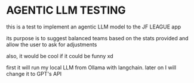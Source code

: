 # AGENTIC LLM TESTING

this is a test to implement an agentic LLM model to the JF LEAGUE app

its purpose is to suggest balanced teams based on the stats provided and allow the user to ask for adjustments

also, it would be cool if it could be funny xd

first it will run my local LLM from Ollama with langchain. later on I will change it to GPT's API